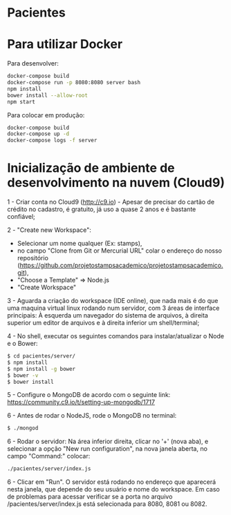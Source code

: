 # Pacientes

# Para utilizar Docker

Para desenvolver:
```bash
docker-compose build
docker-compose run -p 8080:8080 server bash
npm install
bower install --allow-root
npm start
```

Para colocar em produção:
```bash
docker-compose build
docker-compose up -d
docker-compose logs -f server
```

# Inicialização de ambiente de desenvolvimento na nuvem (Cloud9)

1 - Criar conta no Cloud9 (http://c9.io) - Apesar de precisar do cartão de crédito no cadastro, é gratuito, já uso a quase 2 anos e é bastante confiável;

2 - "Create new Workspace":
- Selecionar um nome qualquer (Ex: stamps), 
- no campo "Clone from Git or Mercurial URL" colar o endereço do nosso repositório (https://github.com/projetostampsacademico/projetostampsacademico.git),
- "Choose a Template" => Node.js
- "Create Workspace" 

3 - Aguarda a criação do workspace (IDE online), que nada mais é do que uma maquina virtual linux rodando num servidor, com 3 áreas de interface principais: À esquerda um navegador do sistema de arquivos, à direita superior um editor de arquivos e à direita inferior um shell/terminal;

4 - No shell, executar os seguintes comandos para instalar/atualizar o Node e o Bower:
```sh
$ cd pacientes/server/
$ npm install
$ npm install -g bower
$ bower -v
$ bower install
```
5 - Configure o MongoDB de acordo com o seguinte link:
https://community.c9.io/t/setting-up-mongodb/1717

6 - Antes de rodar o NodeJS, rode o MongoDB no terminal:
```sh
$ ./mongod
```

6 - Rodar o servidor: Na área inferior direita, clicar no '+' (nova aba), e selecionar a opção "New run configuration", na nova janela aberta, no campo "Command:" colocar:
```bash
./pacientes/server/index.js
```

6 - Clicar em "Run". O servidor está rodando no endereço que aparecerá nesta janela, que depende do seu usuário e nome do workspace. Em caso de problemas para acessar verificar se a porta no arquivo /pacientes/server/index.js está selecionada para 8080, 8081 ou 8082.
